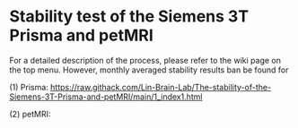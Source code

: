 # Stability test of the Siemens 3T Prisma and petMRI	

For a detailed description of the process, please refer to the wiki page on the top menu. However, monthly averaged stability results ban be found for 	

(1) Prisma: https://raw.githack.com/Lin-Brain-Lab/The-stability-of-the-Siemens-3T-Prisma-and-petMRI/main/1_index1.html	

(2) petMRI:
